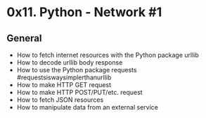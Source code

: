 # 0x11. Python - Network #1

## General

  -  How to fetch internet resources with the Python package urllib
  -  How to decode urllib body response
  -  How to use the Python package requests #requestsiswaysimplerthanurllib
  -  How to make HTTP GET request
  -  How to make HTTP POST/PUT/etc. request
  -  How to fetch JSON resources
  -  How to manipulate data from an external service

